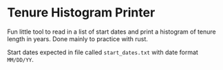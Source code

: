 # Tenure Histogram Printer

Fun little tool to read in a list of start dates and print a histogram of
tenure length in years. Done mainly to practice with rust.

Start dates expected in file called `start_dates.txt` with date format `MM/DD/YY`.
